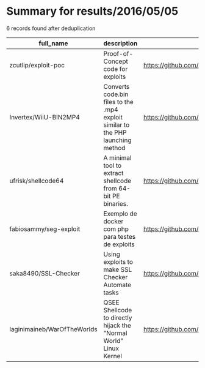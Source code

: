 
# Summary for results/2016/05/05
    
6 records found after deduplication

| full_name | description | html_url | matched_list | matched_count | pushed_at | size | stargazers_count | language | forks_count |
|-----------------------------|---------------------------------------------------------------------------------|------------------------------------------------|----------------|-----------------|---------------------------|--------|--------------------|------------|---------------|
| zcutlip/exploit-poc | Proof-of-Concept code for exploits | https://github.com/zcutlip/exploit-poc | ['exploit'] | 1 | 2016-05-05 03:10:35+00:00 | 11015 | 81 | Python | 29 |
| Invertex/WiiU-BIN2MP4 | Converts code.bin files to the .mp4 exploit similar to the PHP launching method | https://github.com/Invertex/WiiU-BIN2MP4 | ['exploit'] | 1 | 2016-05-05 10:40:13+00:00 | 232 | 2 | C# | 1 |
| ufrisk/shellcode64 | A minimal tool to extract shellcode from 64-bit PE binaries. | https://github.com/ufrisk/shellcode64 | ['shellcode'] | 1 | 2016-05-05 08:44:53+00:00 | 67 | 34 | C | 10 |
| fabiosammy/seg-exploit | Exemplo de docker com php para testes de exploits | https://github.com/fabiosammy/seg-exploit | ['exploit'] | 1 | 2016-05-05 00:19:28+00:00 | 0 | 0 | | 0 |
| saka8490/SSL-Checker | Using exploits to make SSL Checker Automate tasks | https://github.com/saka8490/SSL-Checker | ['exploit'] | 1 | 2016-05-05 03:43:14+00:00 | 0 | 0 | | 0 |
| laginimaineb/WarOfTheWorlds | QSEE Shellcode to directly hijack the "Normal World" Linux Kernel | https://github.com/laginimaineb/WarOfTheWorlds | ['shellcode'] | 1 | 2016-05-05 19:10:29+00:00 | 24 | 44 | C | 16 |
